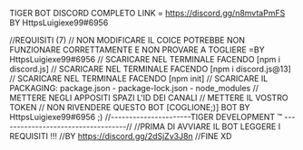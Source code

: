 TIGER BOT DISCORD COMPLETO 
LINK = https://discord.gg/n8mvtaPmFS 
BY HttpsLuigiexe99#6956



//REQUISITI (7)
// NON MODIFICARE IL COICE POTREBBE NON FUNZIONARE CORRETTAMENTE E NON PROVARE A TOGLIERE =BY HttpsLuigiexe99#6956
// SCARICARE NEL TERMINALE FACENDO [npm i discord.js]
// SCARICARE NEL TERMINALE FACENDO [npm i discord.js@13]
// SCARICARE NEL TERMINALE FACENDO [npm init]
// SCARICARE IL PACKAGING: package.json - package-lock.json - node_modules
// METTERE NEGLI APPOSITI SPAZI L'ID DEI CANALI 
// METTERE IL VOSTRO TOKEN
// NON RIVENDERE QUESTO BOT [COGLIONE;)] BOT BY HttpsLuigiexe99#6956 ;)
//----------------------TIGER DEVELOPMENT ™ -----------------------------------//
//PRIMA DI AVVIARE IL BOT LEGGERE I REQUISITI !!!
//BY https://discord.gg/2dSjZv3J8n
//FINE XD
